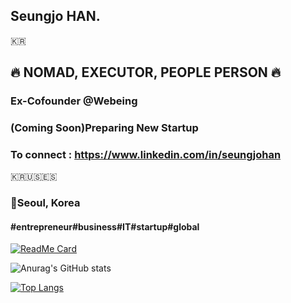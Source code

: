 ## Seungjo HAN.
🇰🇷
## 🔥 NOMAD, EXECUTOR, PEOPLE PERSON 🔥

### Ex-Cofounder @Webeing
### (Coming Soon)Preparing New Startup

### To connect : https://www.linkedin.com/in/seungjohan

🇰🇷🇺🇸🇪🇸
### 📍Seoul, Korea


#### #entrepreneur#business#IT#startup#global

<!--
**seungjohan/seungjohan** is a ✨ _special_ ✨ repository because its `README.md` (this file) appears on your GitHub profile.

Here are some ideas to get you started:

- 🔭 I’m currently working on ...
- 🌱 I’m currently learning ...
- 👯 I’m looking to collaborate on ...
- 🤔 I’m looking for help with ...
- 💬 Ask me about ...
- 📫 How to reach me: ...
- 😄 Pronouns: ...
- ⚡ Fun fact: ...
-->


[![ReadMe Card](https://github-readme-stats.vercel.app/api/pin/?username=seungjohan&repo=webeingfruits&theme=dracula)](https://github.com/seungjohan/webeingfruits)


![Anurag's GitHub stats](https://github-readme-stats.vercel.app/api?username=seungjohan&show_icons=true&theme=vue-dark)

[![Top Langs](https://github-readme-stats.vercel.app/api/top-langs/?username=seungjohan&layout=compact)](https://github.com/seungjohan/github-readme-stats)
